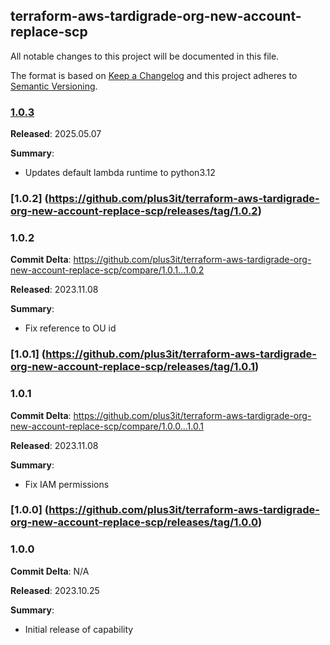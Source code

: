 ## terraform-aws-tardigrade-org-new-account-replace-scp

All notable changes to this project will be documented in this file.

The format is based on [Keep a Changelog](http://keepachangelog.com/) and this project adheres to [Semantic Versioning](http://semver.org/).

### [1.0.3](https://github.com/plus3it/terraform-aws-private-nat-gateway/releases/tag/1.0.3)

**Released**: 2025.05.07

**Summary**:

*   Updates default lambda runtime to python3.12

### [1.0.2] (<https://github.com/plus3it/terraform-aws-tardigrade-org-new-account-replace-scp/releases/tag/1.0.2>)

### 1.0.2

**Commit Delta**: <https://github.com/plus3it/terraform-aws-tardigrade-org-new-account-replace-scp/compare/1.0.1...1.0.2>

**Released**: 2023.11.08

**Summary**:

* Fix reference to OU id

### [1.0.1] (<https://github.com/plus3it/terraform-aws-tardigrade-org-new-account-replace-scp/releases/tag/1.0.1>)

### 1.0.1

**Commit Delta**: <https://github.com/plus3it/terraform-aws-tardigrade-org-new-account-replace-scp/compare/1.0.0...1.0.1>

**Released**: 2023.11.08

**Summary**:

* Fix IAM permissions

### [1.0.0] (<https://github.com/plus3it/terraform-aws-tardigrade-org-new-account-replace-scp/releases/tag/1.0.0>)

### 1.0.0

**Commit Delta**: N/A

**Released**: 2023.10.25

**Summary**:

* Initial release of capability
